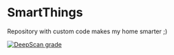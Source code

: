 # **SmartThings**

Repository with custom code makes my home smarter ;)

[![DeepScan grade](https://deepscan.io/api/teams/8813/projects/11028/branches/159781/badge/grade.svg)](https://deepscan.io/dashboard#view=project&tid=8813&pid=11028&bid=159781)
